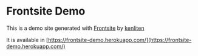 # Frontsite Demo

This is a demo site generated with [Frontsite](https://rubygems.org/gems/frontsite) by [kenliten](https://kenliten.website)

It is available in [https://frontsite-demo.herokuapp.com/](https://frontsite-demo.herokuapp.com/)
